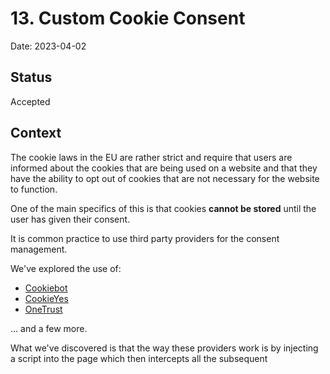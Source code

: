 # 13. Custom Cookie Consent

Date: 2023-04-02

## Status

Accepted

## Context

The cookie laws in the EU are rather strict and require that users are informed about the cookies that are being used on
a website and that they have the ability to opt out of cookies that are not necessary for the website to function.

One of the main specifics of this is that cookies **cannot be stored** until the user has given their consent.

It is common practice to use third party providers for the consent management.

We've explored the use of:

- [Cookiebot](https://www.cookiebot.com/en/)
- [CookieYes](https://www.cookieyes.com/)
- [OneTrust](https://www.onetrust.com/)

... and a few more.

What we've discovered is that the way these providers work is by injecting a script into the page which then intercepts
all the subsequent <script> tags and replaces them with a script that will only be executed if the user has given consent.

This is a problem when you're aiming to also have a high level of XSS protection in place.

These scripts will remove the script tags and then inject them back into the page, which means that the browser will block
the script from executing.

This is a general problem across the board with all of these providers.

## Decision

In order to have both a secure solution and a solution that is compliant with the EU cookie laws, we've decided to build
our own solution.

## Consequences

Due to this, there is a bit more maintenance involved in keeping the solution up to date.

- We need to hand-craft the cookie policies that list out the cookies we use and what they are used for.
- We need to keep the cookie policies up to date with any changes to the cookies we use.

The other unfortunate consequence / trade-off is that when the user does give consent, we *must* perform a page
reload in order to inject the scripts that were blocked by the browser.

It's a small price to pay for the security and compliance.
